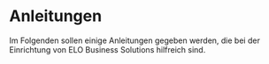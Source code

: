 # Anleitungen



Im Folgenden sollen einige Anleitungen gegeben werden, die bei der Einrichtung von ELO Business Solutions hilfreich sind.
